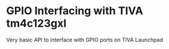 # GPIO Interfacing with TIVA tm4c123gxl

Very basic API to interface with GPIO ports on TIVA Launchpad
